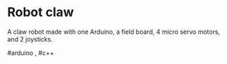 # Robot claw

A claw robot made with one Arduino, a field board, 4 micro servo motors, and 2 joysticks.

#arduino , #c++
